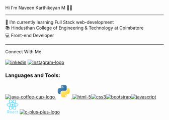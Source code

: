 Hi I'm Naveen Karthikeyan M 👋🌐 <br>
<hr>
🌱 I’m currently learning Full Stack web-development<br>
📚 Hindusthan College of Engineering & Technology at Coimbatore<br>
💻 Front-end Developer <br>

<hr>


Connect With Me<br>
<br>
<a href="https://www.linkedin.com/in/naveen-karthikeyan-m-28808024a/" rel="nofollow" previewlistener="true"><img width="48" height="48" src="https://img.icons8.com/color/48/linkedin.png" alt="linkedin"/></a>
<a href="https://www.instagram.com/n.karthi_keyan_/" rel="nofollow" previewlistener="true"><img width="48" height="48" src="https://img.icons8.com/3d-fluency/94/instagram-logo.png" alt="instagram-logo"/></a>
<br>
<h3 align="left">Languages and Tools:</h3>
<p align="left"><a href="https://www.java.com/en/" target="_blank" rel="noreferrer"> <img width="48" height="48" src="https://img.icons8.com/nolan/64/java-coffee-cup-logo.png" alt="java-coffee-cup-logo"/></a><a href="https://www.python.org" target="_blank" rel="noreferrer"> <img src="https://raw.githubusercontent.com/devicons/devicon/master/icons/python/python-original.svg" alt="python" width="48" height="48"/> </a><a href="https://www.w3.org/html/" target="_blank" rel="noreferrer"><img width="48" height="48" src="https://img.icons8.com/fluency/48/html-5.png" alt="html-5"/></a><a href="https://www.w3schools.com/css/" target="_blank" rel="noreferrer"><img width="48" height="48" src="https://img.icons8.com/fluency/48/css3.png" alt="css3"/></a><a href="https://getbootstrap.com" target="_blank" rel="noreferrer"><img width="48" height="48" src="https://img.icons8.com/color-glass/48/bootstrap.png" alt="bootstrap"/></a></a><a href="https://developer.mozilla.org/en-US/docs/Web/JavaScript" target="_blank" rel="noreferrer"><img width="48" height="48" src="https://img.icons8.com/fluency/48/javascript.png" alt="javascript"/></a><a href="https://react.dev/" target="_blank" rel="noreferrer"><img src="https://raw.githubusercontent.com/devicons/devicon/master/icons/react/react-original-wordmark.svg" alt="react" width="46" height="45"/></a><a href="https://isocpp.org/" target="_blank" rel="noreferrer"><img width="48" height="48" src="https://img.icons8.com/color/48/c-plus-plus-logo.png" alt="c-plus-plus-logo"/></a></p>

